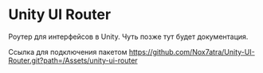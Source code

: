 # Unity UI Router

Роутер для интерфейсов в Unity. Чуть позже тут будет документация. 

Ссылка для подключения пакетом
https://github.com/Nox7atra/Unity-UI-Router.git?path=/Assets/unity-ui-router
